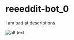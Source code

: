 # reeeddit-bot_0
I am bad at descriptions

![alt text](http://i.imgur.com/9ayc4ZE.jpg "Mocking SpongeBob")
